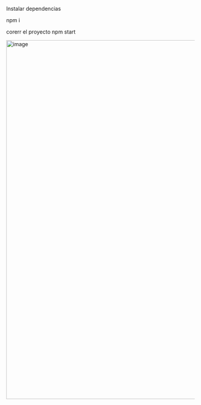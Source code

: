 Instalar dependencias 

npm i

corerr el proyecto npm start

<img width="960" alt="image" src="https://user-images.githubusercontent.com/48172198/224471439-5162c381-52f0-4343-8e38-2143483bdb7b.png">
